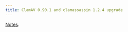 ```yaml
---
title: ClamAV 0.90.1 and clamassassin 1.2.4 upgrade
---
```


[Notes](http://www.wincent.com/knowledge-base/ClamAV_0.88.7_to_0.90.1_upgrade_notes).
